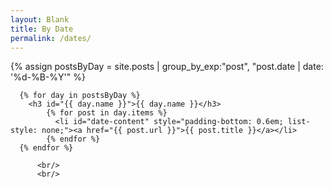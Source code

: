 ```yaml
---
layout: Blank
title: By Date
permalink: /dates/
---
```

<div>
  <main>
      {% assign postsByDay =
      site.posts | group_by_exp:"post", "post.date | date: '%d-%B-%Y'" %}

      {% for day in postsByDay %}
        <h3 id="{{ day.name }}">{{ day.name }}</h3>
            {% for post in day.items %}
              <li id="date-content" style="padding-bottom: 0.6em; list-style: none;"><a href="{{ post.url }}">{{ post.title }}</a></li>
            {% endfor %}
      {% endfor %}

          <br/>
          <br/>
  </main>
</div>
